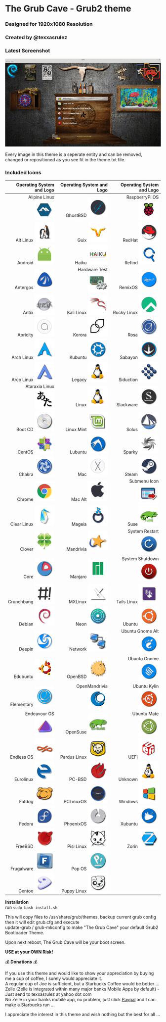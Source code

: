 # The Grub Cave - Grub2 theme #
### Designed for 1920x1080 Resolution ###
### Created by @texxasrulez ###

### Latest Screenshot ###

![ScreenShot](screenshot.gif)  

Every image in this theme is a seperate entity and can be removed, changed or repositioned as you see fit in the theme.txt file.  

### Included Icons ###

| Operating System and Logo															| Operating System and Logo																| Operating System and Logo																	|
|---:																				|---:																					|---:																						|
| Alipine Linux <img src="/grub-cave/icons/alpinelinux.png" width="64" height="64">	| GhostBSD <img src="/grub-cave/icons/ghostbsd.png" width="64" height="64">				| RaspberryPi OS <img src="/grub-cave/icons/raspberrypios.png" width="64" height="64">		|
| Alt Linux <img src="/grub-cave/icons/altlinux.png" width="64" height="64">		| Guix <img src="/grub-cave/icons/guix.png" width="64" height="64">						| RedHat <img src="/grub-cave/icons/redhat.png" width="64" height="64">						|
| Android <img src="/grub-cave/icons/android.png" width="64" height="64">			| Haiku <img src="/grub-cave/icons/haiku.png" width="64" height="64">					| Refind <img src="/grub-cave/icons/refind.png" width="64" height="64">						|
| Antergos <img src="/grub-cave/icons/antergos.png" width="64" height="64">			| Hardware Test <img src="/grub-cave/icons/hwtest.png" width="64" height="64">			| RemixOS <img src="/grub-cave/icons/remixos.png" width="64" height="64">					|
| Antix <img src="/grub-cave/icons/antix.png" width="64" height="64">				| Kali Linux <img src="/grub-cave/icons/kali.png" width="64" height="64">  				| Rocky Linux <img src="/grub-cave/icons/rockylinux.png" width="64" height="64"> 			|
| Apricity <img src="/grub-cave/icons/apricity.png" width="64" height="64">			| Korora <img src="/grub-cave/icons/korora.png" width="64" height="64">					| Rosa <img src="/grub-cave/icons/rosa.png" width="64" height="64">							|
| Arch Linux <img src="/grub-cave/icons/arch.png" width="64" height="64">			| Kubuntu <img src="/grub-cave/icons/kubuntu.png" width="64" height="64">				| Sabayon <img src="/grub-cave/icons/sabayon.png" width="64" height="64">					|
| Arco Linux <img src="/grub-cave/icons/arcolinux.png" width="64" height="64">		| Legacy <img src="/grub-cave/icons/legacy.png" width="64" height="64">					| Siduction <img src="/grub-cave/icons/siduction.png" width="64" height="64"> 				|
| Ataraxia Linux <img src="/grub-cave/icons/ataraxia.png" width="64" height="64">	| Linux <img src="/grub-cave/icons/linux.png" width="64" height="64"> 					| Slackware <img src="/grub-cave/icons/slackware.png" width="64" height="64">				|
| Boot CD <img src="/grub-cave/icons/bootcd.png" width="64" height="64">			| Linux Mint <img src="/grub-cave/icons/linuxmint.png" width="64" height="64">			| Solus <img src="/grub-cave/icons/solus.png" width="64" height="64">						|
| CentOS <img src="/grub-cave/icons/cent.png" width="64" height="64">				| Lubuntu <img src="/grub-cave/icons/lubuntu.png" width="64" height="64">				| Sparky <img src="/grub-cave/icons/sparky.png" width="64" height="64">						|
| Chakra <img src="/grub-cave/icons/chakra.png" width="64" height="64">				| Mac <img src="/grub-cave/icons/mac.png" width="64" height="64">						| Steam <img src="/grub-cave/icons/steam.png" width="64" height="64">				 		|
| Chrome <img src="/grub-cave/icons/chrome.png" width="64" height="64">				| Mac Alt <img src="/grub-cave/icons/mac_alt.png" width="64" height="64">				| Submenu Icon <img src="/grub-cave/icons/submenu.png" width="64" height="64">				|
| Clear Linux <img src="/grub-cave/icons/clearlinux.png" width="64" height="64">	| Mageia <img src="/grub-cave/icons/mageia.png" width="64" height="64">					| Suse <img src="/grub-cave/icons/suse.png" width="64" height="64">							|
| Clover <img src="/grub-cave/icons/clover.png" width="64" height="64">				| Mandrivia <img src="/grub-cave/icons/mandriva.png" width="64" height="64">			| System Restart <img src="/grub-cave/icons/restart.png" width="64" height="64">			|
| Core <img src="/grub-cave/icons/core.png" width="64" height="64">					| Manjaro <img src="/grub-cave/icons/manjaro.png" width="64" height="64">				| System Shutdown <img src="/grub-cave/icons/shutdown.png" width="64" height="64">			|
| Crunchbang <img src="/grub-cave/icons/crunchbang.png" width="64" height="64">		| MXLinux <img src="/grub-cave/icons/mxlinux.png" width="64" height="64">				| Tails Linux <img src="/grub-cave/icons/tails.png" width="64" height="64">					|
| Debian <img src="/grub-cave/icons/debian.png" width="64" height="64">				| Neon <img src="/grub-cave/icons/neon.png" width="64" height="64">						| Ubuntu <img src="/grub-cave/icons/ubuntu.png" width="64" height="64">						|
| Deepin <img src="/grub-cave/icons/deepin.png" width="64" height="64">				| Network <img src="/grub-cave/icons/network.png" width="64" height="64">				| Ubuntu Gnome Alt <img src="/grub-cave/icons/ubuntugnome_alt.png" width="64" height="64">	|
| Edubuntu <img src="/grub-cave/icons/edubuntu.png" width="64" height="64">			| OpenBSD <img src="/grub-cave/icons/openbsd.png" width="64" height="64">				| Ubuntu Gnome <img src="/grub-cave/icons/ubuntugnome.png" width="64" height="64">			|
| Elementary <img src="/grub-cave/icons/elementary.png" width="64" height="64">		| OpenMandrivia <img src="/grub-cave/icons/openmandriva.png" width="64" height="64">	| Ubuntu Kylin <img src="/grub-cave/icons/ubuntu-kylin.png" width="64" height="64">			|
| Endeavour OS <img src="/grub-cave/icons/endeavouros.png" width="64" height="64">	| OpenSuse <img src="/grub-cave/icons/opensuse.png" width="64" height="64">				| Ubuntu Mate <img src="/grub-cave/icons/ubuntu-mate.png" width="64" height="64">			|
| Endless OS <img src="/grub-cave/icons/endlessOS.png" width="64" height="64">		| Pardus Linux <img src="/grub-cave/icons/parduslinux.png" width="64" height="64">		| UEFI <img src="/grub-cave/icons/uefi.png" width="64" height="64">							|
| Eurolinux <img src="/grub-cave/icons/eurolinux.png" width="64" height="64">		| PC-BSD <img src="/grub-cave/icons/pcbsd.png" width="64" height="64">					| Unknown <img src="/grub-cave/icons/unknown.png" width="64" height="64">					|
| Fatdog <img src="/grub-cave/icons/fatdog.png" width="64" height="64">				| PCLinuxOS <img src="/grub-cave/icons/pclinuxos.png" width="64" height="64">			| Windows <img src="/grub-cave/icons/windows.png" width="64" height="64">					|
| Fedora <img src="/grub-cave/icons/fedora.png" width="64" height="64">				| PhoenixOS <img src="/grub-cave/icons/phoenixos.png" width="64" height="64">			| Xubuntu <img src="/grub-cave/icons/xubuntu.png" width="64" height="64">					|
| FreeBSD <img src="/grub-cave/icons/freebsd.png" width="64" height="64">			| Pisi Linux <img src="/grub-cave/icons/pisi.png" width="64" height="64">				| Zorin <img src="/grub-cave/icons/zorin.png" width="64" height="64">						|
| Frugalware <img src="/grub-cave/icons/frugalware.png" width="64" height="64">		| Pop OS <img src="/grub-cave/icons/pop_os.png" width="64" height="64">					|																							|
| Gentoo <img src="/grub-cave/icons/gentoo.png" width="64" height="64">				| Puppy Linux <img src="/grub-cave/icons/puppy.png" width="64" height="64">				|																							|

**Installation**  
run `sudo bash install.sh`

This will copy files to /usr/share/grub/themes, backup current grub config then it will edit grub.cfg and execute  
update-grub / grub-mkconfig to make "The Grub Cave" your default Grub2 Bootloader Theme.  

Upon next reboot, The Grub Cave will be your boot screen.  

**USE at your OWN Risk!**  

:moneybag: **Donations** :moneybag:

If you use this theme and would like to show your appreciation by buying me a cup of coffee, I surely would appreciate it.  
A regular cup of Joe is sufficient, but a Starbucks Coffee would be better ...  
Zelle (Zelle is integrated within many major banks Mobile Apps by default) - Just send to texxasrulez at yahoo dot com  
No Zelle in your banks mobile app, no problem, just click [Paypal](https://paypal.me/texxasrulez?locale.x=en_US) and I can make a Starbucks run ...

I appreciate the interest in this theme and wish nothing but the best for all ...  
